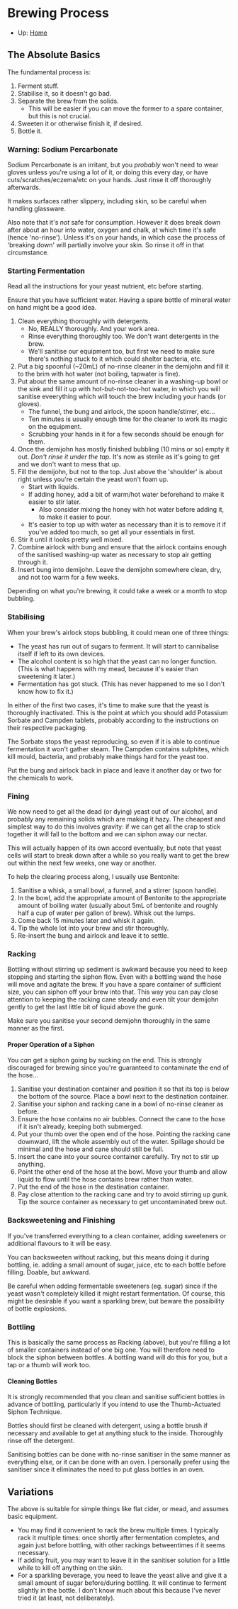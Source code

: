 # Brewing Process

* Up: [Home](README.md)

## The Absolute Basics

The fundamental process is:
1. Ferment stuff.
2. Stabilise it, so it doesn't go bad.
3. Separate the brew from the solids.
   * This will be easier if you can move the former to a spare container, but this is not crucial.
4. Sweeten it or otherwise finish it, if desired.
5. Bottle it.

### Warning: Sodium Percarbonate

Sodium Percarbonate is an irritant, but you _probably_ won't need to wear gloves unless you're using a lot of it, or doing this every day, or have cuts/scratches/eczema/etc on your hands. Just rinse it off thoroughly afterwards.

It makes surfaces rather slippery, including skin, so be careful when handling glassware.

Also note that it's _not_ safe for consumption. However it does break down after about an hour into water, oxygen and chalk, at which time it's safe (hence 'no-rinse'). Unless it's on your hands, in which case the process of 'breaking down' will partially involve your skin. So rinse it off in that circumstance.

### Starting Fermentation

Read all the instructions for your yeast nutrient, etc before starting.

Ensure that you have sufficient water. Having a spare bottle of mineral water on hand might be a good idea.

1. Clean everything thoroughly with detergents.
   * No, REALLY thoroughly. And your work area.
   * Rinse everything thoroughly too. We don't want detergents in the brew.
   * We'll sanitise our equipment too, but first we need to make sure there's nothing stuck to it which could shelter bacteria, etc.
2. Put a big spoonful (~20mL) of no-rinse cleaner in the demijohn and fill it to the brim with hot water (not boiling, tapwater is fine).
3. Put about the same amount of no-rinse cleaner in a washing-up bowl or the sink and fill it up with hot-but-not-too-hot water, in which you will sanitise eveerything which will touch the brew including your hands (or gloves).
   * The funnel, the bung and airlock, the spoon handle/stirrer, etc...
   * Ten minutes is usually enough time for the cleaner to work its magic on the equipment.
   * Scrubbing your hands in it for a few seconds should be enough for them.
4. Once the demijohn has mostly finished bubbling (10 mins or so) empty it out. *Don't rinse it under the tap.* It's now as sterile as it's going to get and we don't want to mess that up.
5. Fill the demijohn, but not to the top. Just above the 'shoulder' is about right unless you're certain the yeast won't foam up.
   * Start with liquids.
   * If adding honey, add a bit of warm/hot water beforehand to make it easier to stir later.
     * Also consider mixing the honey with hot water before adding it, to make it easier to pour.
   * It's easier to top up with water as necessary than it is to remove it if you've added too much, so get all your essentials in first.
6. Stir it until it looks pretty well mixed.
7. Combine airlock with bung and ensure that the airlock contains enough of the sanitised washing-up water as necessary to stop air getting through it.
8. Insert bung into demijohn. Leave the demijohn somewhere clean, dry, and not too warm for a few weeks.

Depending on what you're brewing, it could take a week or a month to stop bubbling.

### Stabilising

When your brew's airlock stops bubbling, it could mean one of three things:
* The yeast has run out of sugars to ferment. It will start to cannibalise itself if left to its own devices.
* The alcohol content is so high that the yeast can no longer function. (This is what happens with my mead, because it's easier than sweetening it later.)
* Fermentation has got stuck. (This has never happened to me so I don't know how to fix it.)

In either of the first two cases, it's time to make sure that the yeast is thoroughly inactivated. This is the point at which you should add Potassium Sorbate and Campden tablets, probably according to the instructions on their respective packaging.

The Sorbate stops the yeast reproducing, so even if it is able to continue fermentation it won't gather steam. The Campden contains sulphites, which kill mould, bacteria, and probably make things hard for the yeast too.

Put the bung and airlock back in place and leave it another day or two for the chemicals to work.

### Fining

We now need to get all the dead (or dying) yeast out of our alcohol, and probably any remaining solids which are making it hazy. The cheapest and simplest way to do this involves gravity: if we can get all the crap to stick together it will fall to the bottom and we can siphon away our nectar.

This will actually happen of its own accord eventually, but note that yeast cells will start to break down after a while so you really want to get the brew out within the next few weeks, one way or another.

To help the clearing process along, I usually use Bentonite:
1. Sanitise a whisk, a small bowl, a funnel, and a stirrer (spoon handle).
2. In the bowl, add the appropriate amount of Bentonite to the appropriate amount of boiling water (usually about 5mL of bentonite and roughly half a cup of water per gallon of brew). Whisk out the lumps.
3. Come back 15 minutes later and whisk it again.
4. Tip the whole lot into your brew and stir thoroughly.
5. Re-insert the bung and airlock and leave it to settle.

### Racking

Bottling without stirring up sediment is awkward because you need to keep stopping and starting the siphon flow. Even with a bottling wand the hose will move and agitate the brew.
If you have a spare container of sufficient size, you can siphon off your brew into that. This way you can pay close attention to keeping the racking cane steady and even tilt your demijohn gently to get the last little bit of liquid above the gunk.

Make sure you sanitise your second demijohn thoroughly in the same manner as the first.

#### Proper Operation of a Siphon

You *can* get a siphon going by sucking on the end. This is strongly discouraged for brewing since you're guaranteed to contaminate the end of the hose...

1. Sanitise your destination container and position it so that its top is below the bottom of the source. Place a bowl next to the destination container.
2. Sanitise your siphon and racking cane in a bowl of no-rinse cleaner as before.
3. Ensure the hose contains no air bubbles. Connect the cane to the hose if it isn't already, keeping both submerged.
4. Put your thumb over the open end of the hose. Pointing the racking cane downward, lift the whole assembly out of the water. Spillage should be minimal and the hose and cane should still be full.
5. Insert the cane into your source container carefully. Try not to stir up anything.
6. Point the other end of the hose at the bowl. Move your thumb and allow liquid to flow until the hose contains brew rather than water.
7. Put the end of the hose in the destination container.
8. Pay close attention to the racking cane and try to avoid stirring up gunk. Tip the source container as necessary to get uncontaminated brew out.

### Backsweetening and Finishing

If you've transferred everything to a clean container, adding sweeteners or additional flavours to it will be easy.

You can backsweeten without racking, but this means doing it during bottling, ie. adding a small amount of sugar, juice, etc to each bottle before filling. Doable, but awkward.

Be careful when adding fermentable sweeteners (eg. sugar) since if the yeast wasn't completely killed it might restart fermentation. Of course, this might be desirable if you want a sparkling brew, but beware the possibility of bottle explosions.

### Bottling

This is basically the same process as Racking (above), but you're filling a lot of smaller containers instead of one big one. You will therefore need to block the siphon between bottles. A bottling wand will do this for you, but a tap or a thumb will work too.

#### Cleaning Bottles

It is strongly recommended that you clean and sanitise sufficient bottles in advance of bottling, particularly if you intend to use the Thumb-Actuated Siphon Technique.

Bottles should first be cleaned with detergent, using a bottle brush if necessary and available to get at anything stuck to the inside. Thoroughly rinse off the detergent.

Sanitising bottles can be done with no-rinse sanitiser in the same manner as everything else, or it can be done with an oven.  I personally prefer using the sanitiser since it eliminates the need to put glass bottles in an oven.

## Variations

The above is suitable for simple things like flat cider, or mead, and assumes basic equipment.

* You may find it convenient to rack the brew multiple times. I typically rack it multiple times: once shortly after fermentation completes, and again just before bottling, with other rackings betweentimes if it seems necessary.
* If adding fruit, you may want to leave it in the sanitiser solution for a little while to kill off anything on the skin.
* For a sparkling beverage, you need to leave the yeast alive and give it a small amount of sugar before/during bottling. It will continue to ferment slightly in the bottle. I don't know much about this because I've never tried it (at least, not deliberately).
